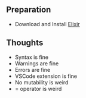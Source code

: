 ## Preparation

- Download and Install [Elixir](https://elixir-lang.org/install.html)

## Thoughts

- Syntax is fine
- Warnings are fine
- Errors are fine
- VSCode extension is fine
- No mutability is weird
- = operator is weird
